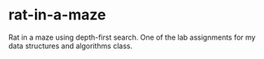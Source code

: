 rat-in-a-maze
=============

Rat in a maze using depth-first search. One of the lab assignments for my data structures and algorithms class.
